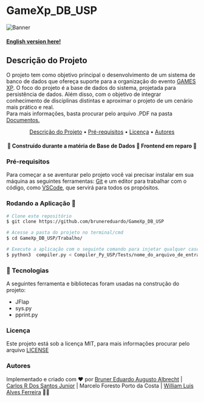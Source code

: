 # GameXp_DB_USP

![Banner](https://warpzone.me/wp-content/uploads/2019/08/0W2A0065-696x392.jpg)

#### [English version here!](https://github.com/brunereduardo/GameXp_DB_USP/blob/master/Documentos/English/README.md)

## Descrição do Projeto
<p> O projeto tem como objetivo principal o desenvolvimento de um sistema de banco de dados que ofereça suporte para a organização do evento <a href="https://www.gamexp.com.br/">GAMES XP</a>. O foco do projeto é a base de dados do sistema, projetada para persistência de dados. Além disso, com o objetivo de integrar conhecimento de disciplinas distintas e aproximar o projeto de um cenário mais prático e real.<br>Para mais informações, basta procurar pelo arquivo .PDF na pasta <a href="https://github.com/brunereduardo/GameXp_DB_USP/tree/master/Documentos">Documentos.</a></br></p>

<p align="center">
<a href="#Descrição-do-Projeto">Descrição do Projeto</a> •  
<a href="#Pré-requisitos">Pré-requisitos</a> •	
<a href="#Licença">Licença</a> • 
<a href="#Autores">Autores</a>
</p>

<h4 align="center"> 
	🚧  Construído durante a matéria de Base de Dados 🚧 Frontend em reparo 🚧
</h4>

### Pré-requisitos
Para começar a se aventurar pelo projeto você vai precisar instalar em sua máquina as seguintes ferramentas:
[Git](https://git-scm.com) e um editor para trabalhar com o código, como [VSCode](https://code.visualstudio.com/), que servirá para todos os propósitos.

### Rodando a Aplicação 🎲

```bash
# Clone este repositório
$ git clone https://github.com/brunereduardo/GameXp_DB_USP

# Acesse a pasta do projeto no terminal/cmd
$ cd GameXp_DB_USP/Trabalho/

# Execute a aplicação com o seguinte comando para injetar qualquer caso de test e compare a saída com os arquivos .out
$ python3  compiler.py < Compiler_Py_USP/Tests/nome_do_arquivo_de_entrada_test.txt 
```

### 🚀 Tecnologias

A seguintes ferramenta e bibliotecas foram usadas na construção do projeto:

- JFlap
- sys.py
- pprint.py 

### Licença

<p>Este projeto está sob a licença MIT, para mais informações procurar pelo arquivo <a href = "https://github.com/brunereduardo/GameXp_DB_USP/blob/master/LICENSE">LICENSE</a></p>
 
### Autores
Implementado e criado com ❤️ por [Bruner Eduardo Augusto Albrecht](https://github.com/brunereduardo) | [Carlos R Dos Santos Junior](https://github.com/CarlosSantosJr) | Marcelo Foresto Porto da Costa | [William Luis Alves Ferreira](https://github.com/illiamw) 👋🏽
